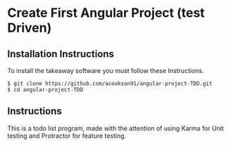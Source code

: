 Create First Angular Project (test Driven)
==================


 Installation Instructions
 ---------

 To install the takeaway software you must follow these Instructions.

 ```
 $ git clone https://github.com/acookson91/angular-project-TDD.git
 $ cd angular-project-TDD
 ```

Instructions
-------

This is a todo list program, made with the attention of using Karma for Unit testing and Protractor for feature testing.

